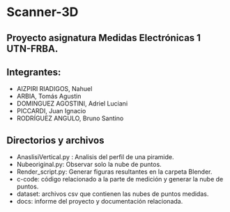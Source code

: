 # Scanner-3D

## Proyecto asignatura Medidas Electrónicas 1 UTN-FRBA.

## Integrantes:

* AIZPIRI RIADIGOS, Nahuel
* ARBIA, Tomás Agustin
* DOMINGUEZ AGOSTINI, Adriel Luciani
* PICCARDI, Juan Ignacio
* RODRÍGUEZ ANGULO, Bruno Santino

## Directorios y archivos

* AnaslisiVertical.py : Analisis del perfil de una piramide.
* Nubeoriginal.py: Observar solo la nube de puntos.
* Render_script.py: Generar figuras resultantes en la carpeta Blender.
* c-code: código relacionado a la parte de medición y generar la nube de puntos.
* dataset: archivos csv que contienen las nubes de puntos medidas.
* docs: informe del proyecto y documentación relacionada.
